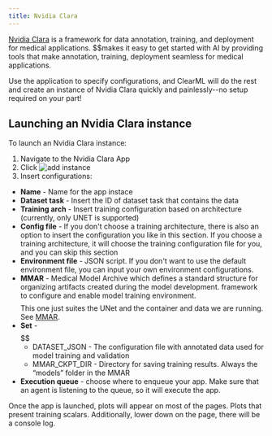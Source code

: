 ```yaml
---
title: Nvidia Clara
---
```


[Nvidia Clara](https://developer.nvidia.com/clara) is a framework for data annotation, training, and deployment for medical 
applications. $$makes it easy to get started with AI by providing tools that make annotation, training, deployment seamless for 
medical applications. 

Use the application to specify configurations, and ClearML will do the rest and create an instance of Nvidia Clara 
quickly and painlessly--no setup required on your part!

## Launching an Nvidia Clara instance

To launch an Nvidia Clara instance:
1. Navigate to the Nvidia Clara App
1. Click <img src="/docs/latest/icons/ico-add.svg" alt="add instance" className="icon size-sm space-sm" />
1. Insert configurations:
  - **Name** - Name for the app instace
  - **Dataset task** -  Insert the ID of dataset task that contains the data 
  - **Training arch** - Insert training configuration based on architecture (currently, only UNET is supported)
  - **Config file** - If you don't choose a training architecture, there is also an option to insert the configuration you like 
  in this section. If you choose a training architecture, it will choose the training configuration file for you, and you can 
  skip this section
  - **Environment file** - JSON script. If you don't want to use the default environment file, you can input your own environment configurations. 
  - **MMAR** - Medical Model Archive which defines a standard structure for organizing artifacts created during the model 
    development. framework to configure and enable model training environment. $$$$This one just suites the UNet and the container and data we are running. See [MMAR](https://docs.nvidia.com/clara/clara-train-sdk/pt/mmar.html).
  - **Set** - $$$$$$$$$$
    * DATASET_JSON  - The configuration file with annotated data used for model training and validation
    * MMAR_CKPT_DIR  - Directory for saving training results. Always the “models” folder in the MMAR
  - **Execution queue** - choose where to enqueue your app. Make sure that an agent is listening to the queue, so it will execute 
the app.



Once the app is launched, plots will appear on most of the pages. Plots that present training scalars.
Additionally, lower down on the page, there will be a console log.